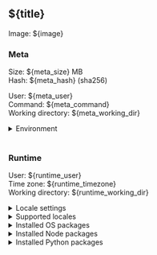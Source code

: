 ## ${title}

Image: ${image}

### Meta

Size: ${meta_size} MB<br>
Hash: ${meta_hash} (sha256)<br>

User: ${meta_user}<br>
Command: ${meta_command}<br>
Working directory: ${meta_working_dir}<br>

<details>
  <summary>Environment</summary>
  <code><pre>${meta_environment}</pre></code>
</details>

<br>

### Runtime

User: ${runtime_user}<br>
Time zone: ${runtime_timezone}<br>
Working directory: ${runtime_working_dir}<br>

<details>
  <summary>Locale settings</summary>
  <code><pre>${runtime_locale_settings}</pre></code>
</details>

<details>
  <summary>Supported locales</summary>
  <code><pre>${runtime_supported_locales}</pre></code>
</details>

<details>
  <summary>Installed OS packages</summary>
  <code><pre>${runtime_installed_os_packages}</pre></code>
</details>

<details>
  <summary>Installed Node packages</summary>
  <code><pre>${runtime_installed_node_packages}</pre></code>
</details>

<details>
  <summary>Installed Python packages</summary>
  <code><pre>${runtime_installed_python_packages}</pre></code>
</details>
